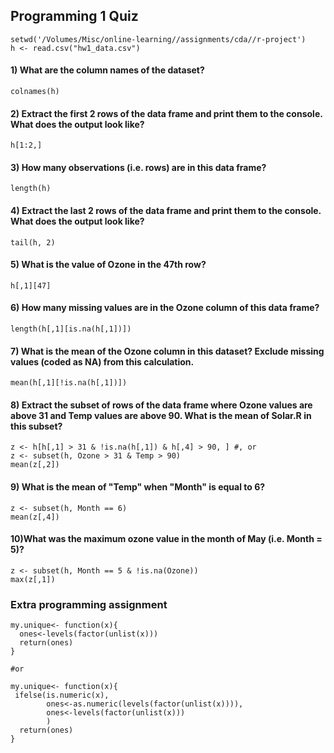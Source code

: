## Programming 1 Quiz

```{r}
setwd('/Volumes/Misc/online-learning//assignments/cda//r-project')
h <- read.csv("hw1_data.csv")
```

#### 1) What are the column names of the dataset?
```{r}
colnames(h)
```

#### 2) Extract the first 2 rows of the data frame and print them to the console. What does the output look like?
```{r}
h[1:2,]
```

#### 3) How many observations (i.e. rows) are in this data frame?
```{r}
length(h)
```

#### 4) Extract the last 2 rows of the data frame and print them to the console. What does the output look like?
```{r}
tail(h, 2)
```

#### 5) What is the value of Ozone in the 47th row?
```{r}
h[,1][47]
```

#### 6) How many missing values are in the Ozone column of this data frame?
```{r}
length(h[,1][is.na(h[,1])])
```

#### 7) What is the mean of the Ozone column in this dataset? Exclude missing values (coded as NA) from this calculation.
```{r}
mean(h[,1][!is.na(h[,1])])
```

#### 8) Extract the subset of rows of the data frame where Ozone values are above 31 and Temp values are above 90. What is the mean of Solar.R in this subset?
```{r}
z <- h[h[,1] > 31 & !is.na(h[,1]) & h[,4] > 90, ] #, or
z <- subset(h, Ozone > 31 & Temp > 90)
mean(z[,2])
```

#### 9) What is the mean of "Temp" when "Month" is equal to 6?
```{r}
z <- subset(h, Month == 6)
mean(z[,4])
```

#### 10)What was the maximum ozone value in the month of May (i.e. Month = 5)?
```{r}
z <- subset(h, Month == 5 & !is.na(Ozone))
max(z[,1])
```

### Extra programming assignment

```{r}
my.unique<- function(x){
  ones<-levels(factor(unlist(x)))
  return(ones)
}

#or

my.unique<- function(x){
 ifelse(is.numeric(x),
        ones<-as.numeric(levels(factor(unlist(x)))),
        ones<-levels(factor(unlist(x)))
        )
  return(ones)
}
```

